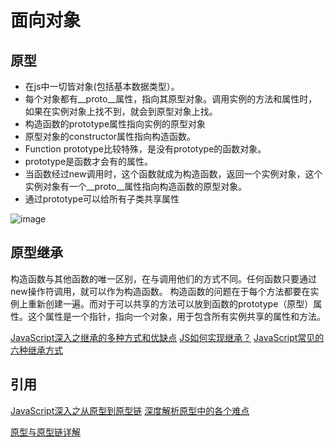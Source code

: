 # 面向对象

## 原型
- 在js中一切皆对象(包括基本数据类型）。
- 每个对象都有__proto__属性，指向其原型对象。调用实例的方法和属性时，如果在实例对象上找不到，就会到原型对象上找。
- 构造函数的prototype属性指向实例的原型对象
- 原型对象的constructor属性指向构造函数。
- Function prototype比较特殊，是没有prototype的函数对象。
- prototype是函数才会有的属性。
- 当函数经过new调用时，这个函数就成为构造函数，返回一个实例对象，这个实例对象有一个__proto__属性指向构造函数的原型对象。
- 通过prototype可以给所有子类共享属性

![image](https://github.com/mqyqingfeng/Blog/raw/master/Images/prototype5.png)




## 原型继承
构造函数与其他函数的唯一区别，在与调用他们的方式不同。任何函数只要通过new操作符调用，就可以作为构造函数。
构造函数的问题在于每个方法都要在实例上重新创建一遍。而对于可以共享的方法可以放到函数的prototype（原型）属性。这个属性是一个指针，指向一个对象，用于包含所有实例共享的属性和方法。

[JavaScript深入之继承的多种方式和优缺点](
https://github.com/mqyqingfeng/Blog/issues/16
)
[ JS如何实现继承？](http://47.98.159.95/my_blog/js-base/006.html)
[JavaScript常见的六种继承方式](https://github.com/ljianshu/Blog/issues/20)
## 引用
[JavaScript深入之从原型到原型链](
https://github.com/mqyqingfeng/Blog/issues/2)
[深度解析原型中的各个难点](https://github.com/KieSun/Dream/issues/2)

[原型与原型链详解](https://github.com/ljianshu/Blog/issues/18)
